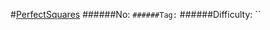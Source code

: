 #[PerfectSquares](https://leetcode.com/problems/perfect-squares/)
######No: ``
######Tag: ``
######Difficulty: ``
